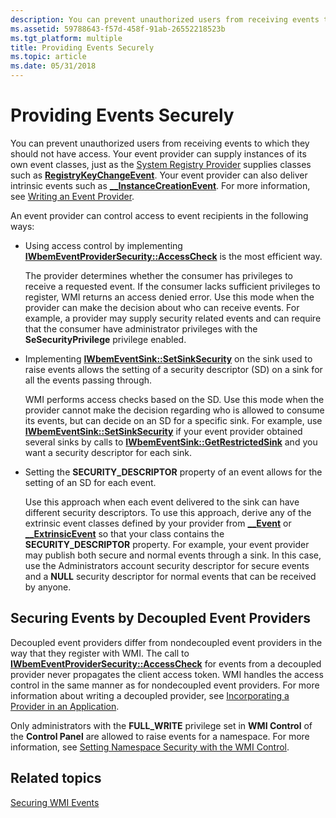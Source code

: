 ```yaml
---
description: You can prevent unauthorized users from receiving events to which they should not have access.
ms.assetid: 59788643-f57d-458f-91ab-26552218523b
ms.tgt_platform: multiple
title: Providing Events Securely
ms.topic: article
ms.date: 05/31/2018
---
```


# Providing Events Securely

You can prevent unauthorized users from receiving events to which they should not have access. Your event provider can supply instances of its own event classes, just as the [System Registry Provider](/previous-versions/windows/desktop/regprov/system-registry-provider) supplies classes such as [**RegistryKeyChangeEvent**](/previous-versions/windows/desktop/regprov/registrykeychangeevent). Your event provider can also deliver intrinsic events such as [**\_\_InstanceCreationEvent**](--instancecreationevent.md). For more information, see [Writing an Event Provider](writing-an-event-provider.md).

An event provider can control access to event recipients in the following ways:

-   Using access control by implementing [**IWbemEventProviderSecurity::AccessCheck**](/windows/desktop/api/Wbemprov/nn-wbemprov-iwbemeventprovidersecurity) is the most efficient way.

    The provider determines whether the consumer has privileges to receive a requested event. If the consumer lacks sufficient privileges to register, WMI returns an access denied error. Use this mode when the provider can make the decision about who can receive events. For example, a provider may supply security related events and can require that the consumer have administrator privileges with the **SeSecurityPrivilege** privilege enabled.

-   Implementing [**IWbemEventSink::SetSinkSecurity**](/windows/desktop/api/Wbemprov/nf-wbemprov-iwbemeventsink-setsinksecurity) on the sink used to raise events allows the setting of a security descriptor (SD) on a sink for all the events passing through.

    WMI performs access checks based on the SD. Use this mode when the provider cannot make the decision regarding who is allowed to consume its events, but can decide on an SD for a specific sink. For example, use [**IWbemEventSink::SetSinkSecurity**](/windows/desktop/api/Wbemprov/nf-wbemprov-iwbemeventsink-setsinksecurity) if your event provider obtained several sinks by calls to [**IWbemEventSink::GetRestrictedSink**](/windows/desktop/api/Wbemprov/nf-wbemprov-iwbemeventsink-getrestrictedsink) and you want a security descriptor for each sink.

-   Setting the **SECURITY\_DESCRIPTOR** property of an event allows for the setting of an SD for each event.

    Use this approach when each event delivered to the sink can have different security descriptors. To use this approach, derive any of the extrinsic event classes defined by your provider from [**\_\_Event**](--event.md) or [**\_\_ExtrinsicEvent**](--extrinsicevent.md) so that your class contains the **SECURITY\_DESCRIPTOR** property. For example, your event provider may publish both secure and normal events through a sink. In this case, use the Administrators account security descriptor for secure events and a **NULL** security descriptor for normal events that can be received by anyone.

## Securing Events by Decoupled Event Providers

Decoupled event providers differ from nondecoupled event providers in the way that they register with WMI. The call to [**IWbemEventProviderSecurity::AccessCheck**](/windows/desktop/api/Wbemprov/nf-wbemprov-iwbemeventprovidersecurity-accesscheck) for events from a decoupled provider never propagates the client access token. WMI handles the access control in the same manner as for nondecoupled event providers. For more information about writing a decoupled provider, see [Incorporating a Provider in an Application](incorporating-a-provider-in-an-application.md).

Only administrators with the **FULL\_WRITE** privilege set in **WMI Control** of the **Control Panel** are allowed to raise events for a namespace. For more information, see [Setting Namespace Security with the WMI Control](setting-namespace-security-with-the-wmi-control.md).

## Related topics

<dl> <dt>

[Securing WMI Events](securing-wmi-events.md)
</dt> </dl>

 

 
